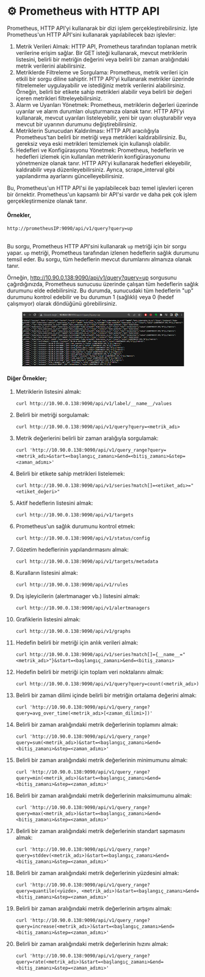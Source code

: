 # ⚙ Prometheus with HTTP API

Prometheus, HTTP API'yi kullanarak bir dizi işlem gerçekleştirebilirsiniz. İşte Prometheus'un HTTP API'sini kullanarak yapılabilecek bazı işlevler:

1. Metrik Verileri Almak: HTTP API, Prometheus tarafından toplanan metrik verilerine erişim sağlar. Bir GET isteği kullanarak, mevcut metriklerin listesini, belirli bir metriğin değerini veya belirli bir zaman aralığındaki metrik verilerini alabilirsiniz.
2. Metriklerde Filtreleme ve Sorgulama: Prometheus, metrik verileri için etkili bir sorgu diline sahiptir. HTTP API'yi kullanarak metrikler üzerinde filtrelemeler uygulayabilir ve istediğiniz metrik verilerini alabilirsiniz. Örneğin, belirli bir etikete sahip metrikleri alabilir veya belirli bir değeri içeren metrikleri filtreleyebilirsiniz.
3. Alarm ve Uyarıları Yönetmek: Prometheus, metriklerin değerleri üzerinde uyarılar ve alarm durumları oluşturmanıza olanak tanır. HTTP API'yi kullanarak, mevcut uyarıları listeleyebilir, yeni bir uyarı oluşturabilir veya mevcut bir uyarının durumunu değiştirebilirsiniz.
4. Metriklerin Sunucudan Kaldırılması: HTTP API aracılığıyla Prometheus'tan belirli bir metriği veya metrikleri kaldırabilirsiniz. Bu, gereksiz veya eski metrikleri temizlemek için kullanışlı olabilir.
5. Hedefleri ve Konfigürasyonu Yönetmek: Prometheus, hedeflerin ve hedefleri izlemek için kullanılan metriklerin konfigürasyonunu yönetmenize olanak tanır. HTTP API'yi kullanarak hedefleri ekleyebilir, kaldırabilir veya düzenleyebilirsiniz. Ayrıca, scrape\_interval gibi yapılandırma ayarlarını güncelleyebilirsiniz.

Bu, Prometheus'un HTTP API'si ile yapılabilecek bazı temel işlevleri içeren bir örnektir. Prometheus'un kapsamlı bir API'si vardır ve daha pek çok işlem gerçekleştirmenize olanak tanır.&#x20;

#### Örnekler,

```
http://prometheusIP:9090/api/v1/query?query=up
```

\
Bu sorgu, Prometheus HTTP API'sini kullanarak `up` metriği için bir sorgu yapar. `up` metriği, Prometheus tarafından izlenen hedeflerin sağlık durumunu temsil eder. Bu sorgu, tüm hedeflerin mevcut durumlarını almanıza olanak tanır.

Örneğin, http://10.90.0.138:9090/api/v1/query?query=up sorgusunu çağırdığınızda, Prometheus sunucusu üzerinde çalışan tüm hedeflerin sağlık durumunu elde edebilirsiniz. Bu durumda, sunucudaki tüm hedeflerin "up" durumunu kontrol edebilir ve bu durumun 1 (sağlıklı) veya 0 (hedef çalışmıyor) olarak döndüğünü görebilirsiniz.

<figure><img src="../.gitbook/assets/image (120).png" alt=""><figcaption></figcaption></figure>

#### Diğer Örnekler;

1.  Metriklerin listesini almak:

    ```
    curl http://10.90.0.138:9090/api/v1/label/__name__/values
    ```
2.  Belirli bir metriği sorgulamak:

    ```
    curl http://10.90.0.138:9090/api/v1/query?query=<metrik_adı>
    ```
3.  Metrik değerlerini belirli bir zaman aralığıyla sorgulamak:

    ```
    curl 'http://10.90.0.138:9090/api/v1/query_range?query=<metrik_adı>&start=<başlangıç_zamanı>&end=<bitiş_zamanı>&step=<zaman_adımı>'
    ```
4.  Belirli bir etikete sahip metrikleri listelemek:

    ```
    curl http://10.90.0.138:9090/api/v1/series?match[]=<etiket_adı>="<etiket_değeri>"
    ```
5.  Aktif hedeflerin listesini almak:

    ```
    curl http://10.90.0.138:9090/api/v1/targets
    ```
6.  Prometheus'un sağlık durumunu kontrol etmek:

    ```
    curl http://10.90.0.138:9090/api/v1/status/config
    ```
7.  Gözetim hedeflerinin yapılandırmasını almak:

    ```
    curl http://10.90.0.138:9090/api/v1/targets/metadata
    ```
8.  Kuralların listesini almak:

    ```
    curl http://10.90.0.138:9090/api/v1/rules
    ```
9.  Dış işleyicilerin (alertmanager vb.) listesini almak:

    ```
    curl http://10.90.0.138:9090/api/v1/alertmanagers
    ```
10. Grafiklerin listesini almak:

    ```
    curl http://10.90.0.138:9090/api/v1/graphs
    ```
11. Hedefin belirli bir metriği için anlık verileri almak:

    ```
    curl http://10.90.0.138:9090/api/v1/series?match[]={__name__="<metrik_adı>"}&start=<başlangıç_zamanı>&end=<bitiş_zamanı>
    ```
12. Hedefin belirli bir metriği için toplam veri noktalarını almak:

    ```
    curl http://10.90.0.138:9090/api/v1/query?query=count(<metrik_adı>)
    ```
13. Belirli bir zaman dilimi içinde belirli bir metriğin ortalama değerini almak:

    ```
    curl 'http://10.90.0.138:9090/api/v1/query_range?query=avg_over_time(<metrik_adı>[<zaman_dilimi>])'
    ```
14. Belirli bir zaman aralığındaki metrik değerlerinin toplamını almak:

    ```
    curl 'http://10.90.0.138:9090/api/v1/query_range?query=sum(<metrik_adı>)&start=<başlangıç_zamanı>&end=<bitiş_zamanı>&step=<zaman_adımı>'
    ```
15. Belirli bir zaman aralığındaki metrik değerlerinin minimumunu almak:

    ```
    curl 'http://10.90.0.138:9090/api/v1/query_range?query=min(<metrik_adı>)&start=<başlangıç_zamanı>&end=<bitiş_zamanı>&step=<zaman_adımı>'
    ```
16. Belirli bir zaman aralığındaki metrik değerlerinin maksimumunu almak:

    ```
    curl 'http://10.90.0.138:9090/api/v1/query_range?query=max(<metrik_adı>)&start=<başlangıç_zamanı>&end=<bitiş_zamanı>&step=<zaman_adımı>'
    ```
17. Belirli bir zaman aralığındaki metrik değerlerinin standart sapmasını almak:

    ```
    curl 'http://10.90.0.138:9090/api/v1/query_range?query=stddev(<metrik_adı>)&start=<başlangıç_zamanı>&end=<bitiş_zamanı>&step=<zaman_adımı>'
    ```
18. Belirli bir zaman aralığındaki metrik değerlerinin yüzdesini almak:

    ```
    curl 'http://10.90.0.138:9090/api/v1/query_range?query=quantile(<yüzde>, <metrik_adı>)&start=<başlangıç_zamanı>&end=<bitiş_zamanı>&step=<zaman_adımı>'
    ```
19. Belirli bir zaman aralığındaki metrik değerlerinin artışını almak:

    ```
    curl 'http://10.90.0.138:9090/api/v1/query_range?query=increase(<metrik_adı>)&start=<başlangıç_zamanı>&end=<bitiş_zamanı>&step=<zaman_adımı>'
    ```
20. Belirli bir zaman aralığındaki metrik değerlerinin hızını almak:

    ```
    curl 'http://10.90.0.138:9090/api/v1/query_range?query=rate(<metrik_adı>)&start=<başlangıç_zamanı>&end=<bitiş_zamanı>&step=<zaman_adımı>'
    ```



